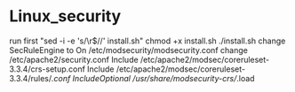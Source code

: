 # Linux_security
run first "sed -i -e 's/\r$//' install.sh"
chmod +x  install.sh
./install.sh
change SecRuleEngine to On /etc/modsecurity/modsecurity.conf
change /etc/apache2/security.conf
Include /etc/apache2/modsec/coreruleset-3.3.4/crs-setup.conf
Include /etc/apache2/modsec/coreruleset-3.3.4/rules/*.conf
IncludeOptional /usr/share/modsecurity-crs/*.load
